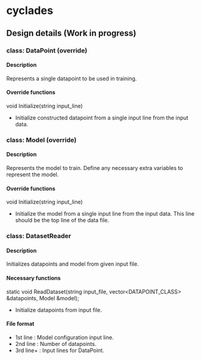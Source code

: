 # cyclades

## Design details (Work in progress)
### class: DataPoint (override)
#### Description
Represents a single datapoint to be used in training.
#### Override functions
void Initialize(string input_line)
- Initialize constructed datapoint from a single input line from the input data.

### class: Model (override)
#### Description
Represents the model to train. Define any necessary extra variables to represent the model.
#### Override functions
void Initialize(string input_line)
- Initialize the model from a single input line from the input data. This line should be the top line of the data file.

### class: DatasetReader
#### Description
Initializes datapoints and model from given input file.
#### Necessary functions
static void ReadDataset(string input_file, vector<DATAPOINT_CLASS> &datapoints, Model &model);
- Initialize datapoints from input file.

#### File format
- 1st line : Model configuration input line.
- 2nd line : Number of datapoints.
- 3rd line+ : Input lines for DataPoint.
